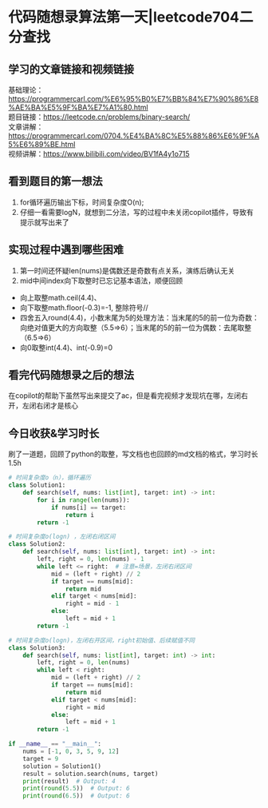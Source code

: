 # 代码随想录算法第一天|leetcode704二分查找
## 学习的文章链接和视频链接
基础理论：https://programmercarl.com/%E6%95%B0%E7%BB%84%E7%90%86%E8%AE%BA%E5%9F%BA%E7%A1%80.html  
题目链接：https://leetcode.cn/problems/binary-search/  
文章讲解：https://programmercarl.com/0704.%E4%BA%8C%E5%88%86%E6%9F%A5%E6%89%BE.html  
视频讲解：https://www.bilibili.com/video/BV1fA4y1o715
## 看到题目的第一想法
1. for循环遍历输出下标，时间复杂度O(n);
2. 仔细一看需要logN，就想到二分法，写的过程中未关闭copilot插件，导致有提示就写出来了
## 实现过程中遇到哪些困难 
1. 第一时间还怀疑len(nums)是偶数还是奇数有点关系，演练后确认无关
2. mid中间index向下取整时已忘记基本语法，顺便回顾
* 向上取整math.ceil(4.4)、
* 向下取整math.floor(-0.3)=-1, 整除符号//
* 四舍五入round(4.4)，小数末尾为5的处理方法：当末尾的5的前一位为奇数：向绝对值更大的方向取整（5.5=>6）；当末尾的5的前一位为偶数：去尾取整（6.5=>6）
* 向0取整int(4.4)、int(-0.9)=0
## 看完代码随想录之后的想法 
在copilot的帮助下虽然写出来提交了ac，但是看完视频才发现坑在哪，左闭右开，左闭右闭才是核心
## 今日收获&学习时长
刷了一道题，回顾了python的取整，写文档也也回顾的md文档的格式，学习时长1.5h
```Python
# 时间复杂度o（n），循环遍历
class Solution1:
    def search(self, nums: list[int], target: int) -> int:
        for i in range(len(nums)):
            if nums[i] == target:
                return i
        return -1

# 时间复杂度o(logn) ，左闭右闭区间
class Solution2:
    def search(self, nums: list[int], target: int) -> int:
        left, right = 0, len(nums) - 1
        while left <= right:  # 注意=场景，左闭右闭区间
            mid = (left + right) // 2
            if target == nums[mid]:
                return mid
            elif target < nums[mid]:
                right = mid - 1
            else:
                left = mid + 1
        return -1

# 时间复杂度o(logn)，左闭右开区间，right初始值、后续赋值不同
class Solution3:
    def search(self, nums: list[int], target: int) -> int:
        left, right = 0, len(nums)
        while left < right:  
            mid = (left + right) // 2
            if target == nums[mid]:
                return mid
            elif target < nums[mid]:
                right = mid
            else:
                left = mid + 1
        return -1

if __name__ == "__main__":
    nums = [-1, 0, 3, 5, 9, 12]
    target = 9
    solution = Solution1()
    result = solution.search(nums, target)
    print(result)  # Output: 4
    print(round(5.5))  # Output: 6
    print(round(6.5))  # Output: 6
```
